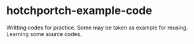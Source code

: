 # hotchportch-example-code
Writting codes for practice.
Some may be taken as example for reusing.
Learning some source codes.
